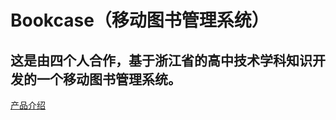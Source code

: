 # Bookcase（移动图书管理系统）
## 这是由四个人合作，基于浙江省的高中技术学科知识开发的一个移动图书管理系统。
[产品介绍](https://www.bilibili.com/video/BV1FB4y1z7ah)